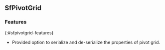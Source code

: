 ## SfPivotGrid

### Features
{:#sfpivotgrid-features}

*  Provided option to serialize and de-serialize the properties of pivot grid.
